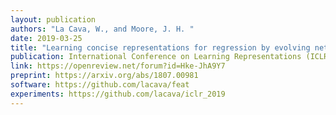 ```yaml
---
layout: publication
authors: "La Cava, W., and Moore, J. H. "
date: 2019-03-25
title: "Learning concise representations for regression by evolving networks of trees"
publication: International Conference on Learning Representations (ICLR) 
link: https://openreview.net/forum?id=Hke-JhA9Y7
preprint: https://arxiv.org/abs/1807.00981
software: https://github.com/lacava/feat
experiments: https://github.com/lacava/iclr_2019
---
```

